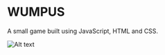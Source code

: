# WUMPUS
A small game built using JavaScript, HTML and CSS.



![Alt text](https://github.com/abhishekkulkarni15/WUMPUS/blob/master/Screenshot.JPG "Optional title")
